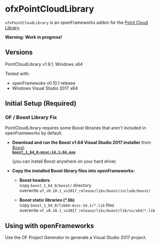 # ofxPointCloudLibrary
`ofxPointCloudLibrary` is an openFrameworks addon for the [Point Cloud Library](http://pointclouds.org/).

**Warning: Work in progress!**

## Versions

PointCloudLibrary v1.9.1, Windows x64  

Tested with:
  - openFramewoks v0.10.1 release
  - Windows Visual Studio 2017 x64

## Initial Setup (Required)

### **OF / Boost Library Fix**

PointCloudLibrary requires some Boost libraries that aren't included in openFrameworks by default.  

  - **Download and run the Boost v1.64 Visual Studio 2017 installer** from [Boost](https://dl.bintray.com/boostorg/release/1.64.0/binaries/):  
  **[ `boost_1_64_0-msvc-14.1-64.exe`](https://dl.bintray.com/boostorg/release/1.64.0/binaries/boost_1_64_0-msvc-14.1-64.exe)**  

    (you can install Boost anywhere on your hard drive)

  - **Copy the installed Boost library files into openFrameworks:**

    - **Boost headers**:  
      copy `boost_1_64_0/boost/` directory    
      overwrite `of_v0.10.1_vs2017_release/libs/boost/include/boost/`  

    - **Boost static libraries (*.lib)**  
      copy `boost_1_64_0/lib64-msvc-14.1/*.lib` files  
      overwrite `of_v0.10.1_vs2017_release/libs/boost/lib/vs/x64/*.lib`  

## Using with openFrameworks

Use the OF Project Generator to generate a Visual Studio 2017 project.

